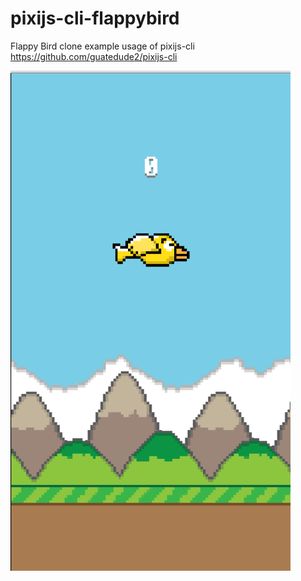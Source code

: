 # pixijs-cli-flappybird
Flappy Bird clone example usage of pixijs-cli 
https://github.com/guatedude2/pixijs-cli

![FlappyBird Clone](https://raw.githubusercontent.com/guatedude2/pixijs-cli-flappybird/master/flappyclone.png)
